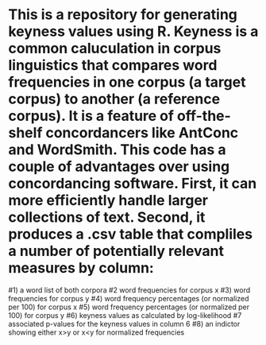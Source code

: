 # This is a repository for generating keyness values using R. Keyness is a common caluculation in corpus linguistics that compares word frequencies in one corpus (a target corpus) to another (a reference corpus). It is a feature of off-the-shelf concordancers like AntConc and WordSmith. This code has a couple of advantages over using concordancing software. First, it can more efficiently handle larger collections of text. Second, it produces a .csv table that compliles a number of potentially relevant measures by column:

#1) a word list of both corpora
#2 word frequencies for corpus x
#3) word frequencies for corpus y
#4) word frequency percentages (or normalized per 100) for corpus x
#5) word frequency percentages (or normalized per 100) for corpus y
#6) keyness values as calculated by log-likelihood
#7 associated p-values for the keyness values in column 6
#8) an indictor showing either x>y or x<y for normalized frequencies

